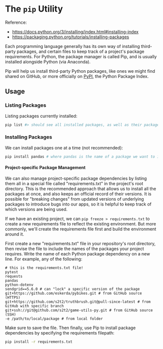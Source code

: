 # The `pip` Utility

Reference:

  + https://docs.python.org/3/installing/index.html#installing-index
  + https://packaging.python.org/tutorials/installing-packages

Each programming language generally has its own way of installing third-party packages, and certain files to keep track of a project's package requirements. For Python, the package manager is called Pip, and is usually installed alongside Python (via Anaconda).
 
Pip will help us install third-party Python packages, like ones we might find shared on GitHub, or more officially on [PyPI](https://pypi.org/), the Python Package Index.

## Usage

### Listing Packages

Listing packages currently installed:

```sh
pip list #> should see all installed packages, as well as their package dependencies
```

### Installing Packages

We can install packages one at a time (not recommended):

```sh
pip install pandas # where pandas is the name of a package we want to install
```

#### Project-specific Package Management

We can also manage project-specific package dependencies by listing them all in a special file called "requirements.txt" in the project's root directory. This is the recommended approach that allows us to install all the packages at once, and also keeps an official record of their versions. It is possible for "breaking changes" from updated versions of underlying packages to introduce bugs into our apps, so it is helpful to keep track of which versions are being used. 

If we have an existing project, we can `pip freeze > requirements.txt` to create a new requirements file to reflect the existing environment. But more commonly, we'll create the requirements file first and build the environment around it.

First create a new "requirements.txt" file in your repository's root directory, then revise the file to include the names of the packages your project requires. Write the name of each Python package dependency on a new line. For example, any of the following:

    # this is the requirements.txt file!
    pytest
    requests
    pandas
    python-dotenv
    sendgrid==5.6.0 # can "lock" a specific version of the package
    git+https://github.com/eskerda/pybikes.git # from GitHub source (HTTPS)
    git+https://github.com/s2t2/truthbrush.git@pull-since-latest # from GitHub with specific branch
    git+ssh://git@github.com/s2t2/game-utils-py.git # from GitHub source (SSH)
    -e /path/to/local/package # from local folder
    
Make sure to save the file. Then finally, use Pip to install package dependencies by specifying the requirements filepath:

```sh
pip install -r requirements.txt
```

